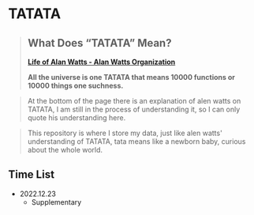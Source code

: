 # TATATA



> ## **What Does “TATATA” Mean?**
>
> **[Life of Alan Watts - Alan Watts Organization](https://alanwatts.org/life-of-alan-watts/)**
>
> **All the universe is one TATATA that means 10000 functions or 10000 things one suchness.**

> At the bottom of the page there is an explanation of alen watts on TATATA, I am still in the process of understanding it, so I can only quote his understanding here.

> This repository is where I store my data, just like alen watts' understanding of TATATA, tata means like a newborn baby, curious about the whole world.



## Time List

- 2022.12.23
  - Supplementary
